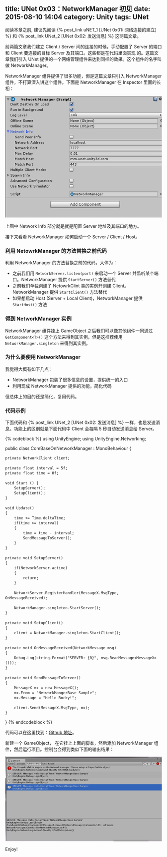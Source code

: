 title: UNet 0x03：NetworkManager 初见
date: 2015-08-10 14:04
category: Unity
tags: UNet
---

阅读本章之前, 建议先阅读 {% post_link uNET_1 [UNet 0x01: 网络连接的建立] %} 和 {% post_link UNet_2 [UNet 0x02: 发送消息] %} 这两篇文章。

前两篇文章我们建立 Client / Server 间的连接的时候，手动配置了 Server 的端口和 Client 要连接的目标 Server 及其端口。这些都是在代码里面实现
的。这篇文章我们引入 UNet 提供的一个网络管理组件来达到同样的效果。这个组件的名字叫做 NetworkManager。

NetworkManager 组件提供了很多功能，但是这篇文章只引入 NetworkManager 组件，不打算深入讲这个组件。下面是 NetworkManager 在 Inspector 里面的长相：

![networkmanager](/images/UNet/NetworkManagerInspector.PNG)

上图中 Network Info 部分就是就是配置 Server 地址及其端口的地方。

接下来看看 NetworkManager 如何启动一个 Server / Client / Host。

<!--more-->

### 利用 NetowrkManager 的方法替换之前代码

利用 NetworkManager 的方法替换之前的代码，大体为：

* 之前我们用 `NetworkServer.listen(port)` 来启动一个 Server 并监听某个端口。NetworkManager 提供 `StartServer()` 方法替代
* 之前我们单独创建了 NetowrkClint 类的实例开创建 Client。 NetworkManager 提供 `StartClient()` 方法替代
* 如果想启动 Host (Server + Local Client)，NetworkManager 提供 `StartHost()` 方法

### 得到 NetworkManager 实例

NetworkManager 组件挂上 GameObject 之后我们可以像其他组件一同通过 `GetComponent<T>()` 这个方法来得到其实例，但是这推荐使用 `NetworkManager.singleton` 
来得到其实例。

### 为什么要使用 NetworkManager

我觉得大概有如下几点：

* NetworkManager 包装了很多信息的设置，提供统一的入口
* 利用现成 NetworkManager 提供的功能，简化代码

但总体上的目的还是简化，复用代码。

### 代码示例

下面代码和 {% post_link UNet_2 [UNet 0x02: 发送消息] %} 一样，也是发送消息。功能上的区别就是下面代码中 Client 会每隔 5 秒自动发送消息给 Server。

{% codeblock %}
using UnityEngine;
using UnityEngine.Networking;

public class ComBaseOnNetworkManager : MonoBehaviour {

    private NetworkClient client;

    private float interval = 5f;
    private float time = 0f;
    
    void Start () {
        SetupServer();
        SetupClient();
    }
    
    void Update()
    {
        time += Time.deltaTime;
        if(time >= interval)
        {
            time = time - interval;
            SendMessageToServer();
        }
    }
    
    private void SetupServer()
    {
        if(NetworkServer.active)
        {
            return;
        }
        
        NetworkServer.RegisterHandler(MessageX.MsgType, OnMessageReceived);
        
        NetworkManager.singleton.StartServer();
    }
    
    private void SetupClient()
    {
        client = NetworkManager.singleton.StartClient();
    }
    
    private void OnMessageReceived(NetworkMessage msg)
    {
        Debug.Log(string.Format("SERVER: {0}", msg.ReadMessage<MessageX>()));
    }
    
    private void SendMessageToServer()
    {
        MessageX mx = new MessageX();
        mx.From = "NetworkMangerBase Sample";
        mx.Message = "Hello Rocky!";
        
        client.Send(MessageX.MsgType, mx);
    }
}
{% endcodeblock %}

代码可以在这里找到：[Github 地址](https://github.com/wudixiaop/UNet/tree/master/Assets/103%20-%20introduce%20NetworkManager)。
	
新建一个 GameObject， 在它挂上上面的脚本，然后添加 NetworkManager 组件，然后运行项目。控制台会得到类似下面的输出结果：

![output](/images/UNet/103Output.PNG)

Enjoy!